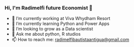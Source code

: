 ### Hi, I'm Radimelfi future Economist 👋


- 🔭 I’m currently working at Viva Whydham Resort 
- 🌱 I’m currently learning Python and Power Apps
- 🤔 I’m looking to grow as a Data scientist 
- 💬 Ask me about python, R studios
- 📫 How to reach me: radimelfibautistaantigua@gmail.com

<!--
**Radimelfi/Radimelfi** is a ✨ _special_ ✨ repository because its `README.md` (this file) appears on your GitHub profile.

-->
